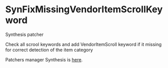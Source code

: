# SynFixMissingVendorItemScrollKeyword
Synthesis patcher

Check all scrool keywords and add VendorItemScroll keyword if it missing for correct detection of the item category

Patchers manager Synthesis is [here](https://github.com/Mutagen-Modding/Synthesis). 

